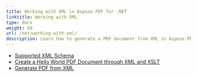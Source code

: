 ```yaml
---
title: Working with XML in Aspose.PDF for .NET
linktitle: Working with XML
type: docs
weight: 80
url: /net/working-with-xml/
description: Learn how to generate a PDF document from XML in Aspose.PDF for .NET
---
```


- [Supported XML Schema](/pdf/net/supported-xml-schema/)
- [Create a Hello World PDF Document through XML and XSLT](/pdf/net/create-a-hello-world-pdf-document-through-xml-and-xslt/)
- [Generate PDF from XML](/pdf/net/generate-pdf-from-xml)
